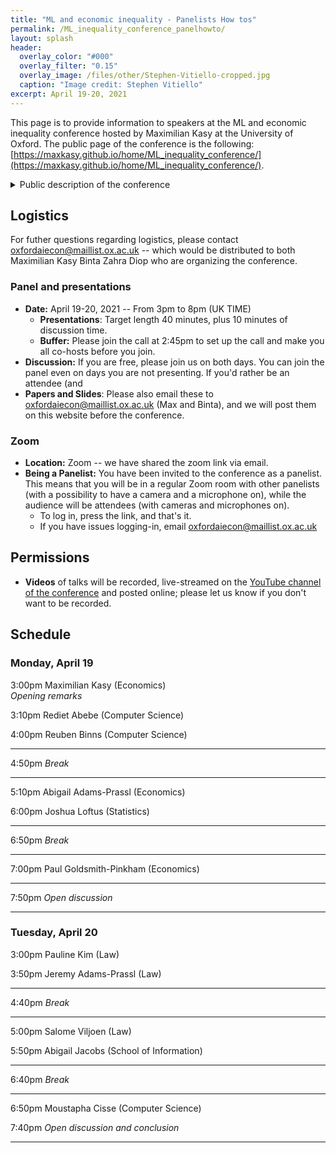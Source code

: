 ```yaml
---
title: "ML and economic inequality - Panelists How tos"
permalink: /ML_inequality_conference_panelhowto/
layout: splash
header:
  overlay_color: "#000"
  overlay_filter: "0.15"
  overlay_image: /files/other/Stephen-Vitiello-cropped.jpg
  caption: "Image credit: Stephen Vitiello"
excerpt: April 19-20, 2021
---
```


This page is to provide information to speakers at the ML and economic inequality conference hosted by Maximilian Kasy at the University of Oxford. The public page of the conference is the following: [https://maxkasy.github.io/home/ML_inequality_conference/](https://maxkasy.github.io/home/ML_inequality_conference/).  
<details>
<summary>Public description of the conference</summary> 
  <p style="text-align:justify">
  <font size="-0.5">
Questions regarding the fairness of algorithmic decision-making have received much attention in recent years, by both the wider public and in academic debates.
In this workshop, motivated by the arguments discussed in [Fairness, Equality, and Power](/home/files/papers/fairness_equality_power.pdf), we propose to shift the focus of these debates toward the causal impact of machine learning, AI, and algorithmic decision-making on economic and social inequality, both across and within groups.
This workshop aims to bring together participants from several fields, including economics, computer science, statistics, law, sociology, and social policy.
Talks will cover theoretical and empirical aspects, and both normative and positive questions.

Possible topics for this conference include, but are not restricted to:
- Theories of justice and social choice theory, concepts of fairness and discrimination.
- Learning theory, supervised learning, and targeted treatment assignment.
- The impact of algorithmic, individualized treatment in pricing, hiring, promotion, and credit scoring on economic inequality.
- Social welfare analysis and optimal policy theory.
- The labor market impact of new technologies, automation, and gig work.
- The political economy of surveillance, data collection, and ownership.
- Algorithmic management and labor law.

    </font>
    </p>
  </details> 


## Logistics  
For futher questions regarding logistics, please contact [oxfordaiecon@maillist.ox.ac.uk](mailto:oxfordaiecon@maillist.ox.ac.uk) -- which would be distributed to both Maximilian Kasy Binta Zahra Diop who are organizing the conference.
### Panel and presentations
* **Date:** April 19-20, 2021 -- From 3pm to 8pm (UK TIME)  
    * **Presentations**: Target length 40 minutes, plus 10 minutes of discussion time.  
    * **Buffer:** Please join the call at 2:45pm to set up the call and make you all co-hosts before you join.  
* **Discussion:** If you are free, please join us on both days. You can join the panel even on days you are not presenting. If you'd rather be an attendee (and  
* **Papers and Slides**: Please also email these to [oxfordaiecon@maillist.ox.ac.uk](mailto:oxfordaiecon@maillist.ox.ac.uk) (Max and Binta), and we will post them on this website before the conference.  
### Zoom 
* **Location:** Zoom -- we have shared the zoom link via email.  
* **Being a Panelist:** You have been invited to the conference as a panelist. This means that you will be in a regular Zoom room with other panelists (with a possibility to have a camera and a microphone on), while the audience will be attendees (with cameras and microphones on).  
    * To log in, press the link, and that's it. 
    * If you have issues logging-in, email [oxfordaiecon@maillist.ox.ac.uk](mailto:oxfordaiecon@maillist.ox.ac.uk)



## Permissions
* **Videos** of talks will be recorded, live-streamed on the [YouTube channel of the conference](https://www.youtube.com/channel/UCB3VHmtU-Acta1o0wbzWaag) and posted online; please let us know if you don't want to be recorded.  

## Schedule 
### Monday, April 19

3:00pm Maximilian Kasy (Economics)  
*Opening remarks*  

3:10pm Rediet Abebe (Computer Science)  

4:00pm Reuben Binns (Computer Science)  
 
---
4:50pm *Break*  

---

5:10pm Abigail Adams-Prassl (Economics)  

6:00pm Joshua Loftus (Statistics)  

---
6:50pm *Break*  

---

7:00pm Paul Goldsmith-Pinkham (Economics)

---
7:50pm *Open discussion*  

---


### Tuesday, April 20


3:00pm Pauline Kim (Law)  

3:50pm Jeremy Adams-Prassl (Law)  

---
4:40pm *Break*  

---

5:00pm Salome Viljoen (Law)  

5:50pm Abigail Jacobs (School of Information)  

---
6:40pm *Break*  

---

6:50pm Moustapha Cisse (Computer Science)  

7:40pm *Open discussion and conclusion*  

---

